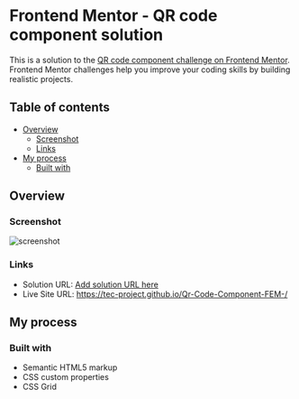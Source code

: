 # Frontend Mentor - QR code component solution

This is a solution to the [QR code component challenge on Frontend Mentor](https://www.frontendmentor.io/challenges/qr-code-component-iux_sIO_H). Frontend Mentor challenges help you improve your coding skills by building realistic projects. 

## Table of contents

- [Overview](#overview)
  - [Screenshot](#screenshot)
  - [Links](#links)
- [My process](#my-process)
  - [Built with](#built-with)


## Overview

### Screenshot
![screenshot](https://github.com/user-attachments/assets/699c94c9-a6e0-4290-97f9-cfdeab4f5707)


### Links

- Solution URL: [Add solution URL here](https://your-solution-url.com)
- Live Site URL: https://tec-project.github.io/Qr-Code-Component-FEM-/

## My process

### Built with

- Semantic HTML5 markup
- CSS custom properties
- CSS Grid





